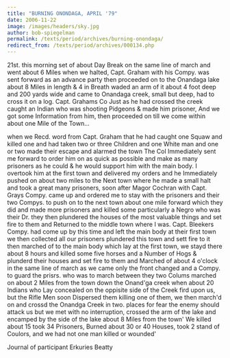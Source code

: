 ```yaml
---
title: "BURNING ONONDAGA, APRIL '79"
date: 2006-11-22
image: /images/headers/sky.jpg
author: bob-spiegelman
permalink: /texts/period/archives/burning-onondaga/
redirect_from: /texts/period/archives/000134.php
---
```


21st. this morning set of about Day Break on the same line of march and went about 6 Miles when we halted, Capt. Graham with his Compy. was sent forward as an advance party then proceeded on to the Onandaga lake about 8 Miles in length & 4 in Breath waded an arm of it about 4 foot deep and 200 yards wide and came to Onandaga creek, small but deep, had to cross it on a log. Capt. Grahams Co Just as he had crossed the creek caught an Indian who was shooting Pidgeons & made him prisoner, And we got some Information from him, then proceeded on till we come within about one Mile of the Town...

when we Recd. word from Capt. Graham that he had caught one Squaw and killed one and had taken two or three Children and one White man and one or two made their escape and alarmed the town The Col Immediately sent me forward to order him on as quick as possible and make as many prisoners as he could & he would support him with the main body. I overtook him at the first town and delivered my orders and he Immediately pushed on about two miles to the Next town where he made a small halt and took a great many prisoners, soon after Magor Cochran with Capt. Grays Compy. came up and ordered me to stay with the prisoners and their two Compys. to push on to the next town about one mile forward which they did and made more prisoners and killed some particularly a Negro who was their Dr. they then plundered the houses of the most valuable things and set fire to them and Returned to the middle town where I was. Capt. Bleekers Compy. had come up by this time and left the main body at their first town we then collected all our prisoners plundered this town and sett fire to it then marched of to the main body which lay at the first town, we stayd there about 8 hours and killed some five horses and a Number of Hogs & plunderd their houses and set fire to them and Marched of about 4 o'clock in the same line of march as we came only the front changed and a Compy. to guard the prisrs. who was to march between they two Colums marched on about 2 Miles from the town down the Onand'ga creek when about 20 Indians who Lay concealed on the oppisite side of the Creek fird upon us, but the Rifle Men soon Dispersed them killing one of them, we then march'd on and crossd the Onandga Creek in two. places for fear the enemy should attack us but we met with no interruption, crossed the arm of the lake and encamped by the side of the lake about 8 Miles from the town' We killed about 15 took 34 Prisoners, Burned about 30 or 40 Houses, took 2 stand of Coulors, and we had not one man killed or wounded'

Journal of participant Erkuries Beatty
